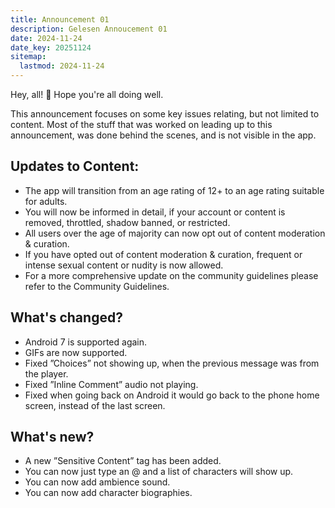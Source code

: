 ```yaml
---
title: Announcement 01
description: Gelesen Annoucement 01
date: 2024-11-24
date_key: 20251124
sitemap:
  lastmod: 2024-11-24
---
```


Hey, all! :wave: Hope you're all doing well.

This announcement focuses on some key issues relating, but not limited to content.
Most of the stuff that was worked on leading up to this announcement, was done behind the scenes, and is not visible in the app.

## Updates to Content:

- The app will transition from an age rating of 12+ to an age rating suitable for adults.
- You will now be informed in detail, if your account or content is removed, throttled, shadow banned, or restricted.
- All users over the age of majority can now opt out of content moderation & curation.
- If you have opted out of content moderation & curation, frequent or intense sexual content or nudity is now allowed.
- For a more comprehensive update on the community guidelines please refer to the Community Guidelines.

## What's changed?

- Android 7 is supported again.
- GIFs are now supported.
- Fixed ”Choices” not showing up, when the previous message was from the player.
- Fixed ”Inline Comment” audio not playing.
- Fixed when going back on Android it would go back to the phone home screen, instead of the last screen.

## What's new?

- A new ”Sensitive Content” tag has been added.
- You can now just type an @ and a list of characters will show up.
- You can now add ambience sound.
- You can now add character biographies.
